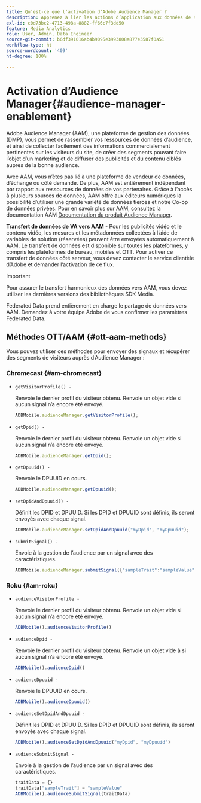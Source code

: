 ```yaml
---
title: Qu’est-ce que l’activation d’Adobe Audience Manager ?
description: Apprenez à lier les actions d’application aux données de suivi multimédia sans avoir besoin de règles de traitement supplémentaires ni de variables personnalisées.
exl-id: c0d73bc2-4713-498a-8882-ff66c7f3dd50
feature: Media Analytics
role: User, Admin, Data Engineer
source-git-commit: b6df391016ab4b9095e3993808a877e3587f0a51
workflow-type: ht
source-wordcount: '409'
ht-degree: 100%

---
```


# Activation d’Audience Manager{#audience-manager-enablement}

Adobe Audience Manager (AAM), une plateforme de gestion des données (DMP), vous permet de rassembler vos ressources de données d’audience, et ainsi de collecter facilement des informations commercialement pertinentes sur les visiteurs du site, de créer des segments pouvant faire l’objet d’un marketing et de diffuser des publicités et du contenu ciblés auprès de la bonne audience.

Avec AAM, vous n’êtes pas lié à une plateforme de vendeur de données, d’échange ou côté demande. De plus, AAM est entièrement indépendant par rapport aux ressources de données de vos partenaires. Grâce à l’accès à plusieurs sources de données, AAM offre aux éditeurs numériques la possibilité d’utiliser une grande variété de données tierces et notre Co-op de données privées. Pour en savoir plus sur AAM, consultez la documentation AAM [Documentation du produit Audience Manager](https://docs.adobe.com/content/help/fr-FR/experience-cloud/user-guides/home.html).

**Transfert de données de VA vers AAM** - Pour les publicités vidéo et le contenu vidéo, les mesures et les métadonnées collectées à l’aide de variables de solution (réservées) peuvent être envoyées automatiquement à AAM. Le transfert de données est disponible sur toutes les plateformes, y compris les plateformes de bureau, mobiles et OTT. Pour activer ce transfert de données côté serveur, vous devez contacter le service clientèle d’Adobe et demander l’activation de ce flux.

>[!IMPORTANT]
>
>Pour assurer le transfert harmonieux des données vers AAM, vous devez utiliser les dernières versions des bibliothèques SDK Media.

Federated Data prend entièrement en charge le partage de données vers AAM. Demandez à votre équipe Adobe de vous confirmer les paramètres Federated Data.

## Méthodes OTT/AAM {#ott-aam-methods}

Vous pouvez utiliser ces méthodes pour envoyer des signaux et récupérer des segments de visiteurs auprès d’Audience Manager :

### Chromecast {#am-chromecast}

* `getVisitorProfile() -`

   Renvoie le dernier profil du visiteur obtenu. Renvoie un objet vide si aucun signal n’a encore été envoyé.

   ```js
   ADBMobile.audienceManager.getVisitorProfile();
   ```

* `getDpid() -`

   Renvoie le dernier profil du visiteur obtenu. Renvoie un objet vide si aucun signal n’a encore été envoyé.

   ```js
   ADBMobile.audienceManager.getDpid();
   ```

* `getDpuuid() -`

   Renvoie le DPUUID en cours.

   ```js
   ADBMobile.audienceManager.getDpuuid();
   ```

* `setDpidAndDpuuid() -`

   Définit les DPID et DPUUID. Si les DPID et DPUUID sont définis, ils seront envoyés avec chaque signal.

   ```js
   ADBMobile.audienceManager.setDpidAndDpuuid("myDpid", "myDpuuid");
   ```

* `submitSignal() -`

   Envoie à la gestion de l’audience par un signal avec des caractéristiques.

   ```js
   ADBMobile.audienceManager.submitSignal({"sampleTrait":"sampleValue"});
   ```

### Roku {#am-roku}

* `audienceVisitorProfile -`

   Renvoie le dernier profil du visiteur obtenu. Renvoie un objet vide si aucun signal n’a encore été envoyé.

   ```js
   ADBMobile().audienceVisitorProfile()
   ```

* `audienceDpid -`

   Renvoie le dernier profil du visiteur obtenu. Renvoie un objet vide à si aucun signal n’a encore été envoyé.

   ```js
   ADBMobile().audienceDpid()
   ```

* `audienceDpuuid -`

   Renvoie le DPUUID en cours.

   ```js
   ADBMobile().audienceDpuuid()
   ```

* `audienceSetDpidAndDpuuid -`

   Définit les DPID et DPUUID. Si les DPID et DPUUID sont définis, ils seront envoyés avec chaque signal.

   ```js
   ADBMobile().audienceSetDpidAndDpuuid("myDpid", "myDpuuid")
   ```

* `audienceSubmitSignal -`

   Envoie à la gestion de l’audience par un signal avec des caractéristiques.

   ```js
   traitData = {}
   traitData["sampleTrait"] = "sampleValue"
   ADBMobile().audienceSubmitSignal(traitData)
   ```
